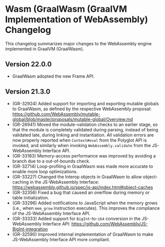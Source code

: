 # Wasm (GraalWasm (GraalVM Implementation of WebAssembly) Changelog

This changelog summarizes major changes to the WebAssembly engine implemented in GraalVM (GraalWasm).

## Version 22.0.0
* GraalWasm adopted the new Frame API.

## Version 21.3.0

* (GR-32924) Added support for importing and exporting mutable globals to GraalWasm,
  as defined by the respective WebAssembly proposal:
  https://github.com/WebAssembly/mutable-global/blob/master/proposals/mutable-global/Overview.md
* (GR-26941) Moved the module-validation checks to an earlier stage, so that the module
  is completely validated during parsing, instead of being validated late, during linking and instantiation.
  All validation errors are now properly reported when `Context#eval` from the Polyglot API is invoked,
  and similarly when invoking `WebAssembly.validate` from the JS-WebAssembly Interface API.
* (GR-33183) Memory-access performance was improved by avoiding a branch due to a out-of-bounds check.
* (GR-32714) Loop-profiling in GraalWasm was made more accurate to enable more loop optimizations.
* (GR-33227) Changed the Interop objects in GraalWasm to allow object-caching in the
  JS-WebAssembly Interface: https://webassembly.github.io/spec/js-api/index.html#object-caches
* (GR-32356) Fixed a bug that caused an overflow during memory or table initialization.
* (GR-33296) Added notifications to JavaScript when the memory grows (i.e., when `mem_grow` instruction executes).
  This improves the compliance of the JS-WebAssembly Interface API.
* (GR-33333) Added support for `BigInt`-to-`i64` conversion in the JS-WebAssembly Interface API:
  https://github.com/WebAssembly/JS-BigInt-integration
* (GR-32590) Improved internal implementation of GraalWasm to make JS-WebAssembly Interface API
  more compliant.


